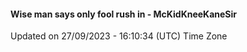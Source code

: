 #### Wise man says only fool rush in - McKidKneeKaneSir
Updated on 27/09/2023 - 16:10:34 (UTC) Time Zone
